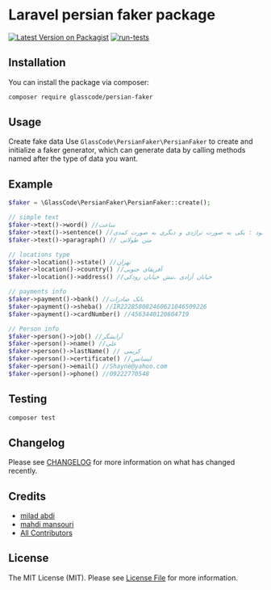 # Laravel persian faker package

[![Latest Version on Packagist](https://img.shields.io/packagist/v/milad-abdi/persian-faker.svg?style=flat-square)](https://packagist.org/packages/milad-abdi/persian-faker)
[![run-tests](https://github.com/milad-abdi/persian-faker/actions/workflows/run-tests.yml/badge.svg)](https://github.com/milad-abdi/persian-faker/actions/workflows/run-tests.yml)
## Installation

You can install the package via composer:

```bash
composer require glasscode/persian-faker
```

## Usage


Create fake data Use `GlassCode\PersianFaker\PersianFaker` to create and initialize a faker generator, which can generate data by calling methods named after the type of data you want.

## Example


```php
$faker = \GlassCode\PersianFaker\PersianFaker::create();

// simple text
$faker->text()->word() //ساعت
$faker->text()->sentence() //تاریخ دو بار تکرار میشود : یکی به صورت تراژدی و دیگری به صورت کمدی.
$faker->text()->paragraph() // متن طولانی

// locations type
$faker->location()->state() //تهران
$faker->location()->country() //آفریقای جنوبی
$faker->location()->address() //خیابان آزادی ،نبش خیابان رودکی

// payments info
$faker->payment()->bank() //بانک صادرات
$faker->payment()->sheba() //IR222858082460621046509226
$faker->payment()->cardNumber() //4563440120604719

// Person info
$faker->person()->job() //آرایشگر
$faker->person()->name() //علی
$faker->person()->lastName() // کریمی
$faker->person()->certificate() //لیسانس
$faker->person()->email() //Shayne@yahoo.com
$faker->person()->phone() //09222770548

```


## Testing

```bash
composer test
```

## Changelog

Please see [CHANGELOG](CHANGELOG.md) for more information on what has changed recently.


## Credits

- [milad abdi](https://github.com/milad-abdi)
- [mahdi mansouri](https://github.com/mahdimsr)
- [All Contributors](../../contributors)

## License

The MIT License (MIT). Please see [License File](LICENSE.md) for more information.
